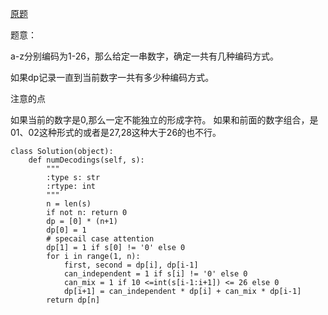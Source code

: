 [原题](https://leetcode.com/problems/decode-ways/)

题意：

a-z分别编码为1-26，那么给定一串数字，确定一共有几种编码方式。

如果dp记录一直到当前数字一共有多少种编码方式。


注意的点

如果当前的数字是0,那么一定不能独立的形成字符。
如果和前面的数字组合，是01、02这种形式的或者是27,28这种大于26的也不行。




```
class Solution(object):
    def numDecodings(self, s):
        """
        :type s: str
        :rtype: int
        """
        n = len(s)
        if not n: return 0
        dp = [0] * (n+1)
        dp[0] = 1
        # specail case attention
        dp[1] = 1 if s[0] != '0' else 0
        for i in range(1, n):
            first, second = dp[i], dp[i-1]
            can_independent = 1 if s[i] != '0' else 0
            can_mix = 1 if 10 <=int(s[i-1:i+1]) <= 26 else 0
            dp[i+1] = can_independent * dp[i] + can_mix * dp[i-1]
        return dp[n]
```

